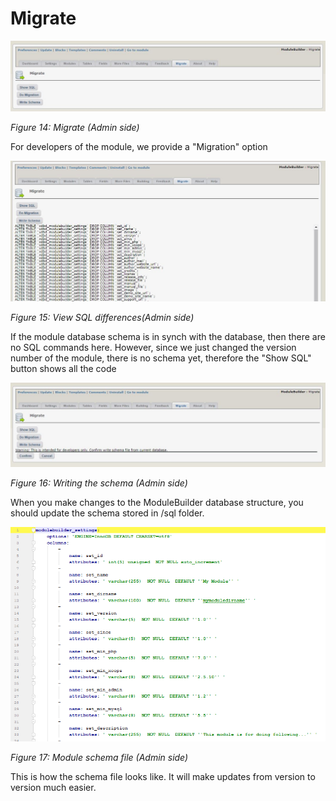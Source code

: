 # Migrate

![](../.gitbook/assets/2migrate.jpg)

_Figure 14: Migrate \(Admin side\)_

For developers of the module, we provide a "Migration" option

![](../.gitbook/assets/2migrateshowsql.jpg)

_Figure 15: View SQL differences\(Admin side\)_

If the module database schema is in synch with the database, then there are no SQL commands here. However, since we just changed the version number of the module, there is no schema yet, therefore the "Show SQL" button shows all the code

![](../.gitbook/assets/2migratewriteschema.jpg)

_Figure 16: Writing the schema \(Admin side\)_

When you make changes to the ModuleBuilder database structure, you should update the schema stored in /sql folder.

![](../.gitbook/assets/2migrateschemafile.png)

_Figure 17: Module schema file \(Admin side\)_

This is how the schema file looks like. It will make updates from version to version much easier.